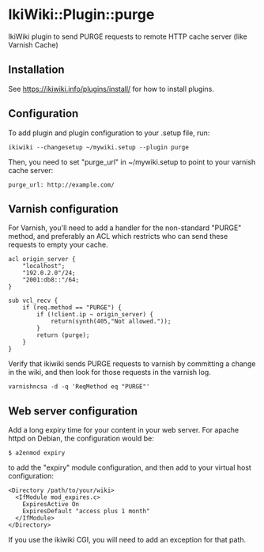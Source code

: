 IkiWiki::Plugin::purge
======================

IkiWiki plugin to send PURGE requests to remote HTTP cache server
(like Varnish Cache)

Installation
------------

See https://ikiwiki.info/plugins/install/ for how to install plugins.

Configuration
-------------

To add plugin and plugin configuration to your .setup file, run:

    ikiwiki --changesetup ~/mywiki.setup --plugin purge

Then, you need to set "purge_url" in ~/mywiki.setup to point to your
varnish cache server:

    purge_url: http://example.com/

Varnish configuration
---------------------

For Varnish, you'll need to add a handler for the non-standard "PURGE"
method, and preferably an ACL which restricts who can send these
requests to empty your cache.

    acl origin_server {
        "localhost";
        "192.0.2.0"/24;
        "2001:db8::"/64;
    }
    
    sub vcl_recv {
        if (req.method == "PURGE") {
            if (!client.ip ~ origin_server) {
                return(synth(405,"Not allowed."));
            }
            return (purge);
        }
    }

Verify that ikiwiki sends PURGE requests to varnish by committing a
change in the wiki, and then look for those requests in the varnish
log.

    varnishncsa -d -q 'ReqMethod eq "PURGE"'

Web server configuration
-----------------------

Add a long expiry time for your content in your web server. For apache
httpd on Debian, the configuration would be:

    $ a2enmod expiry

to add the "expiry" module configuration, and then add to your
virtual host configuration:

    <Directory /path/to/your/wiki>
      <IfModule mod_expires.c>
        ExpiresActive On
        ExpiresDefault "access plus 1 month"
      </IfModule>
    </Directory>

If you use the ikiwiki CGI, you will need to add an exception for that
path.
